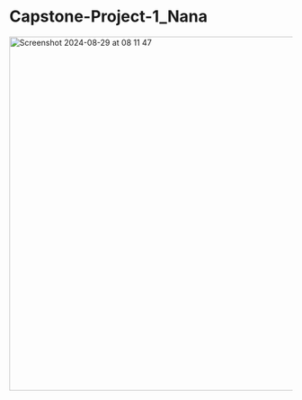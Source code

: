 # Capstone-Project-1_Nana

<img width="630" alt="Screenshot 2024-08-29 at 08 11 47" src="https://github.com/user-attachments/assets/5bfd63a7-ba93-4cd0-8b89-c59a23964c9b">
